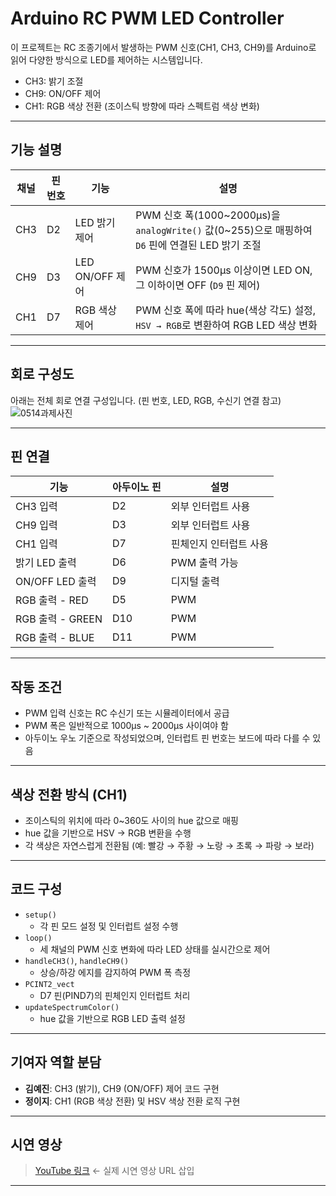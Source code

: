 # Arduino RC PWM LED Controller

이 프로젝트는 RC 조종기에서 발생하는 PWM 신호(CH1, CH3, CH9)를 Arduino로 읽어 다양한 방식으로 LED를 제어하는 시스템입니다.  
- CH3: 밝기 조절  
- CH9: ON/OFF 제어  
- CH1: RGB 색상 전환 (조이스틱 방향에 따라 스펙트럼 색상 변화)

---

## 기능 설명

| 채널 | 핀 번호 | 기능 | 설명 |
|------|---------|------|------|
| CH3  | D2      | LED 밝기 제어 | PWM 신호 폭(1000~2000μs)을 `analogWrite()` 값(0~255)으로 매핑하여 `D6` 핀에 연결된 LED 밝기 조절 |
| CH9  | D3      | LED ON/OFF 제어 | PWM 신호가 1500μs 이상이면 LED ON, 그 이하이면 OFF (`D9` 핀 제어) |
| CH1  | D7      | RGB 색상 제어 | PWM 신호 폭에 따라 hue(색상 각도) 설정, `HSV → RGB`로 변환하여 RGB LED 색상 변화 |

---

## 회로 구성도

아래는 전체 회로 연결 구성입니다. (핀 번호, LED, RGB, 수신기 연결 참고)
![0514과제사진](https://github.com/user-attachments/assets/e67c86f4-b634-4f79-89a0-b0dace2238a4)


---

## 핀 연결

| 기능 | 아두이노 핀 | 설명 |
|------|-------------|------|
| CH3 입력 | D2 | 외부 인터럽트 사용 |
| CH9 입력 | D3 | 외부 인터럽트 사용 |
| CH1 입력 | D7 | 핀체인지 인터럽트 사용 |
| 밝기 LED 출력 | D6 | PWM 출력 가능 |
| ON/OFF LED 출력 | D9 | 디지털 출력 |
| RGB 출력 - RED | D5 | PWM |
| RGB 출력 - GREEN | D10 | PWM |
| RGB 출력 - BLUE | D11 | PWM |

---

## 작동 조건

- PWM 입력 신호는 RC 수신기 또는 시뮬레이터에서 공급
- PWM 폭은 일반적으로 1000μs ~ 2000μs 사이여야 함
- 아두이노 우노 기준으로 작성되었으며, 인터럽트 핀 번호는 보드에 따라 다를 수 있음

---

## 색상 전환 방식 (CH1)

- 조이스틱의 위치에 따라 0~360도 사이의 hue 값으로 매핑
- hue 값을 기반으로 HSV → RGB 변환을 수행
- 각 색상은 자연스럽게 전환됨 (예: 빨강 → 주황 → 노랑 → 초록 → 파랑 → 보라)

---

## 코드 구성

- `setup()`  
  - 각 핀 모드 설정 및 인터럽트 설정 수행
- `loop()`  
  - 세 채널의 PWM 신호 변화에 따라 LED 상태를 실시간으로 제어
- `handleCH3()`, `handleCH9()`  
  - 상승/하강 에지를 감지하여 PWM 폭 측정
- `PCINT2_vect`  
  - D7 핀(PIND7)의 핀체인지 인터럽트 처리
- `updateSpectrumColor()`  
  - hue 값을 기반으로 RGB LED 출력 설정

---

## 기여자 역할 분담

- **김예진**: CH3 (밝기), CH9 (ON/OFF) 제어 코드 구현
- **정이지**: CH1 (RGB 색상 전환) 및 HSV 색상 전환 로직 구현

---

## 시연 영상

>  [YouTube 링크](https://example.com) ← 실제 시연 영상 URL 삽입

---

